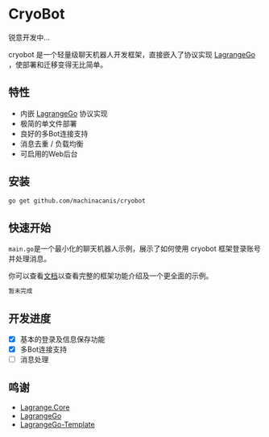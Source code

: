 # CryoBot

锐意开发中...

cryobot 是一个轻量级聊天机器人开发框架，直接嵌入了协议实现  [LagrangeGo](https://github.com/LagrangeDev/LagrangeGo)  ，使部署和迁移变得无比简单。

## 特性

- 内嵌  [LagrangeGo](https://github.com/LagrangeDev/LagrangeGo)  协议实现
- 极简的单文件部署
- 良好的多Bot连接支持
- 消息去重 / 负载均衡
- 可启用的Web后台

## 安装

```bash
go get github.com/machinacanis/cryobot
```

## 快速开始

`main.go`是一个最小化的聊天机器人示例，展示了如何使用 cryobot 框架登录账号并处理消息。

你可以查看[文档]()以查看完整的框架功能介绍及一个更全面的示例。

```go
暂未完成
```

## 开发进度
- [x] 基本的登录及信息保存功能
- [x] 多Bot连接支持
- [ ] 消息处理

## 鸣谢

- [Lagrange.Core](https://github.com/LagrangeDev/Lagrange.Core)
- [LagrangeGo](https://github.com/LagrangeDev/LagrangeGo)
- [LagrangeGo-Template](https://github.com/ExquisiteCore/LagrangeGo-Template)